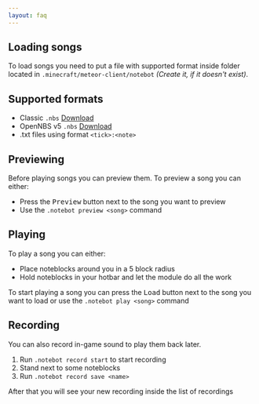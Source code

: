 ```yaml
---
layout: faq
---
```


## Loading songs

To load songs you need to put a file with supported format inside folder located in `.minecraft/meteor-client/notebot`
*(Create it, if it doesn't exist)*.

## Supported formats

- Classic `.nbs` [Download](https://github.com/thatcraniumguy/Songs/tree/master/NBS%20files)
- OpenNBS v5 `.nbs` [Download](https://opennbs.org/songs)
- .txt files using format `<tick>:<note>`

## Previewing

Before playing songs you can preview them. To preview a song you can either:

- Press the <kbd>Preview</kbd> button next to the song you want to preview
- Use the `.notebot preview <song>` command

## Playing

To play a song you can either:

- Place noteblocks around you in a 5 block radius
- Hold noteblocks in your hotbar and let the module do all the work

To start playing a song you can press the <kbd>Load</kbd> button next to the song you want to load or use
the `.notebot play <song>` command

## Recording

You can also record in-game sound to play them back later.

1. Run `.notebot record start` to start recording
2. Stand next to some noteblocks
3. Run `.notebot record save <name>`

After that you will see your new recording inside the list of recordings
